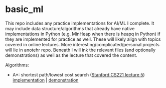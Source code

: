 # basic_ml

This repo includes any practice implementations for AI/ML I complete. It may include data structure/algorithms that already have native implementations in Python (e.g. MinHeap when there is heapq in Python) if they are implemented for practice as well. These will likely align with topics covered in online lectures. More interesting/complicated/personal projects will lie in anotehr repo. Beneath I will ink the relevant files (and optionally demonstrations) as well as the lecture that covered the content.

Algorithms:
- A*: shortest path/lowest cost search ([Stanford CS221 lecture 5](https://www.youtube.com/watch?v=HEs1ZCvLH2s)) [implementation](https://github.com/nathan-az/ml_util/blob/master/aStar.py) | [demonstration](https://github.com/nathan-az/ml_util/blob/master/aStar_demo.ipynb)
